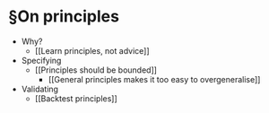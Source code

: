 # §On principles
* Why?
	* [[Learn principles, not advice]]
* Specifying
	* [[Principles should be bounded]]
		* [[General principles makes it too easy to overgeneralise]]
* Validating
	* [[Backtest principles]]

<!-- {BearID:2DE206A9-59E2-4B5F-9EB9-ABD6CCE2A11E-16464-00003D5F0D01E4CE} -->

